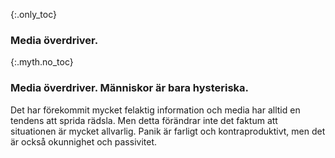 {:.only_toc} 
 ### Media överdriver. 

 {:.myth.no_toc} 
 ### Media överdriver. Människor är bara hysteriska. 

Det har förekommit mycket felaktig information och media har alltid en tendens att sprida rädsla. Men detta förändrar inte det faktum att situationen är mycket allvarlig. Panik är farligt och kontraproduktivt, men det är också okunnighet och passivitet.
